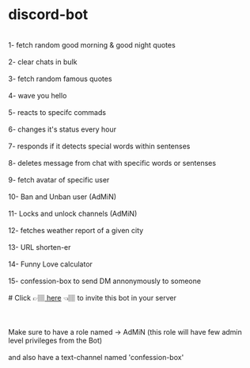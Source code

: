 # discord-bot
<br>
1- fetch random good morning & good night quotes 
</br>
<br>
2- clear chats in bulk
</br>
<br>
3- fetch random famous quotes
</br>
<br>
4- wave you hello
</br>
<br>
5- reacts to specifc commads  
</br>
<br>
6- changes it's status every hour
</br>
<br>
7- responds if it detects special words within sentenses
</br>
<br>
8- deletes message from chat with specific words or sentenses  
</br>
<br>
9- fetch avatar of specific user
</br>
<br>
10- Ban and Unban user (AdMiN)
</br>
<br>
11- Locks and unlock channels (AdMiN)
</br>
<br>
12- fetches weather report of a given city
</br>
<br>
13- URL shorten-er    
</br>
<br>
14- Funny Love calculator 
</br>
<br>
15- confession-box to send DM annonymously to someone  
</br>
<br>
# Click 👉🏽<a href="https://discord.com/api/oauth2/authorize?client_id=803117467609071667&permissions=8&scope=bot" target="_blank"> here</a> 👈🏽 to invite this bot in your server
</br>
<br>
  
</br>
<br>
Make sure to have a role named -> AdMiN (this role will have few admin level privileges from the Bot)
</br>
<br>
and also have a text-channel named 'confession-box' 
</br>
